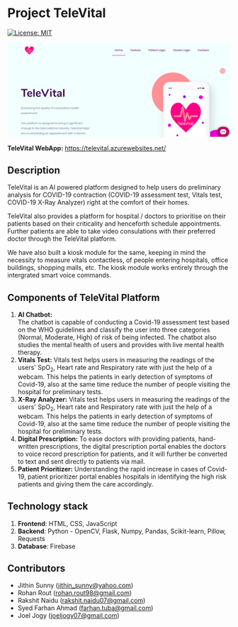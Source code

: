 # Project TeleVital
[![License: MIT](https://img.shields.io/badge/License-MIT-yellow.svg)](https://opensource.org/licenses/MIT)

![homepage](homepage.png)

**TeleVital WebApp:** https://televital.azurewebsites.net/
## Description
TeleVital is an AI powered platform designed to help users do preliminary analysis for COVID-19 contraction (COVID-19 assessment test, Vitals test, COVID-19 X-Ray Analyzer) right at the comfort of their homes.  

TeleVital also provides a platform for hospital / doctors to prioritise on their patients based on their criticality and henceforth schedule appointments. Further patients are able to take video consulations with their preferred doctor through the TeleVital platform.

We have also built a kiosk module for the same, keeping in mind the necessity to measure vitals contactless, of people entering hospitals, office buildings, shopping malls, etc. The kiosk module works entirely through the intergrated smart voice commands.

## Components of TeleVital Platform
1. **AI Chatbot:**  	
	The chatbot is capable of conducting a Covid-19 assessment test based on the WHO guidelines and classify the user into three categories (Normal, Moderate, High) of risk of being infected. 
	The chatbot also studies the mental health of users and provides with live mental health therapy. 
2. **Vitals Test:**
	Vitals test helps users in measuring the readings of the users' SpO$_2$, Heart rate and Respiratory rate with just the help of a webcam. This helps the patients in early detection of symptoms of Covid-19, also at the same time reduce the number of people visiting the hospital for preliminary tests.
3. **X-Ray Analyzer:**
	Vitals test helps users in measuring the readings of the users' SpO$_2$, Heart rate and Respiratory rate with just the help of a webcam. This helps the patients in early detection of symptoms of Covid-19, also at the same time reduce the number of people visiting the hospital for preliminary tests.
4. **Digital Prescription:**
	To ease doctors with providing patients, hand-written prescriptions, the digital prescription portal enables the doctors to voice record prescription for patients, and it will further be converted to text and sent directly to patients via mail.
5. **Patient Prioritizer:** 
Understanding the rapid increase in cases of Covid-19, patient prioritizer portal enables hospitals in identifying the high risk patients and giving them the care accordingly.
	 

## Technology stack

1. **Frontend**: HTML, CSS, JavaScript
2. **Backend**: Python - OpenCV, Flask, Numpy, Pandas, Scikit-learn, Pillow, Requests
3. **Database**: Firebase


## Contributors

- Jithin Sunny (jithin_sunny@yahoo.com)
- Rohan Rout (rohan.rout98@gmail.com)
- Rakshit Naidu (rakshit.naidu07@gmail.com)
- Syed Farhan Ahmad (farhan.tuba@gmail.com)
- Joel Jogy (joeljogy07@gmail.com)
